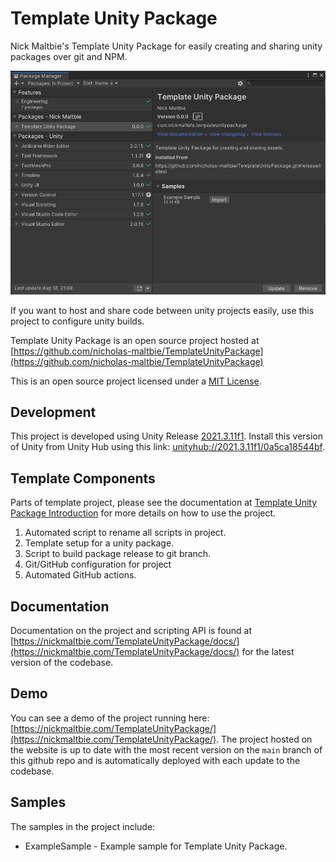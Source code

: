 # Template Unity Package

Nick Maltbie's Template Unity Package for easily creating and sharing unity
packages over git and NPM.

![Example importing package from git.](Demo/project_demo.png)

If you want to host and share code between unity projects easily,
use this project to configure unity builds.

Template Unity Package is an open source project hosted at
[https://github.com/nicholas-maltbie/TemplateUnityPackage](https://github.com/nicholas-maltbie/TemplateUnityPackage)

This is an open source project licensed under a [MIT License](LICENSE.txt).

## Development

This project is developed using Unity Release [2021.3.11f1](https://unity3d.com/unity/whats-new/2021.3.11).
Install this version of Unity from Unity Hub using this link:
[unityhub://2021.3.11f1/0a5ca18544bf](unityhub://2021.3.11f1/0a5ca18544bf).

## Template Components

Parts of template project, please see the documentation at
[Template Unity Package Introduction](https://nickmaltbie.com/TemplateUnityPackage/docs/manual/introduction.html)
for more details on how to use the project.

1. Automated script to rename all scripts in project.
1. Template setup for a unity package.
1. Script to build package release to git branch.
1. Git/GitHub configuration for project
1. Automated GitHub actions.

## Documentation

Documentation on the project and scripting API is found at
[https://nickmaltbie.com/TemplateUnityPackage/docs/](https://nickmaltbie.com/TemplateUnityPackage/docs/)
for the latest version of the codebase.

## Demo

You can see a demo of the project running here:
[https://nickmaltbie.com/TemplateUnityPackage/](https://nickmaltbie.com/TemplateUnityPackage/).
The project hosted on the website is up to date with the most recent
version on the `main` branch of this github repo
and is automatically deployed with each update to the codebase.

## Samples

The samples in the project include:

* ExampleSample - Example sample for Template Unity Package.
